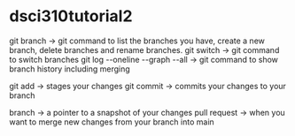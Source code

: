 # dsci310tutorial2
git branch -> git command to list the branches you have, create a new branch, delete branches and rename branches.
git switch -> git command to switch branches
git log --oneline --graph --all -> git command to show branch history including merging


git add -> stages your changes
git commit -> commits your changes to your branch

branch -> a pointer to a snapshot of your changes
pull request -> when you want to merge new changes from your branch into main

